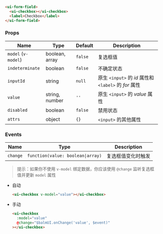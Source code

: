 ```html
<ui-form-field>
  <ui-checkbox></ui-checkbox>
  <label>Checkbox</label>
</ui-form-field>
```

### Props

| Name                | Type           | Default | Description                                           |
| ------------------- | -------------- | ------- | ----------------------------------------------------- |
| `model` (`v-model`) | boolean, array | `false` | 复选框值                                              |
| `indeterminate`     | boolean        | `false` | 不确定状态                                            |
| `inputId`           | string         | `null`  | 原生 `<input>` 的 _id_ 属性和 `<label>` 的 _for_ 属性 |
| `value`             | string, number | `''`    | 原生 `<input>` 的 _value_ 属性                        |
| `disabled`          | boolean        | `false` | 禁用状态                                              |
| `attrs`             | object         | `{}`    | `<input>` 的其他属性                                  |

### Events

| Name     | Type                              | Description        |
| -------- | --------------------------------- | ------------------ |
| `change` | `function(value: boolean\|array)` | 复选框值变化时触发 |

> 提示：如果你不使用 `v-model` 绑定数据，你应该使用 `@change` 监听复选框值并更新 `model` 属性

- 自动

  ```html
  <ui-checkbox v-model="value"></ui-checkbox>
  ```

- 手动

  ```html
  <ui-checkbox
    :model="value"
    @change="$balmUI.onChange('value', $event)"
  ></ui-checkbox>
  ```
